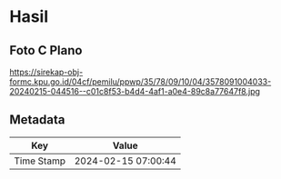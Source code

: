 # Hasil

## Foto C Plano

https://sirekap-obj-formc.kpu.go.id/04cf/pemilu/ppwp/35/78/09/10/04/3578091004033-20240215-044516--c01c8f53-b4d4-4af1-a0e4-89c8a77647f8.jpg


## Metadata

| Key        | Value               |
| ---------- | ------------------- |
| Time Stamp | 2024-02-15 07:00:44 |



